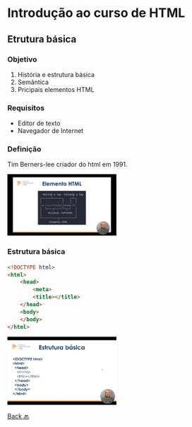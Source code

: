 # Introdução ao curso de HTML
## Etrutura básica
### Objetivo
1. História e estrutura básica
2. Semãntica
3. Pricipais elementos HTML

### Requisitos
- Editor de texto
- Navegador de Internet

### Definição
Tim Berners-lee criador do html em 1991.

<img src="img/Elementohtml.png" width="49%"></img>

### Estrutura básica
```html
<!DOCTYPE html>
<html>
    <head>
        <meta>
        <title></title>
    </head>
    <body>
    </body>
</html>
```
<img src="img/Estruturahtml.png" width="49%"></img>

[Back :back:](../README.md)
